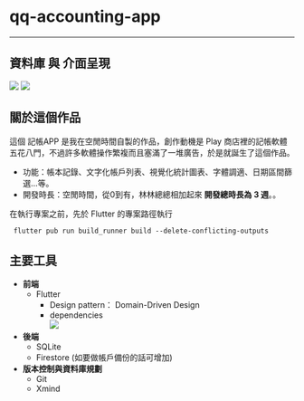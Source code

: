 # qq-accounting-app
---
## 資料庫 與 介面呈現
![](https://i.imgur.com/oRPfTVb.png)
![](https://i.imgur.com/e69Yb4S.png)

## 關於這個作品
這個 記帳APP 是我在空閒時間自製的作品，創作動機是 Play 商店裡的記帳軟體五花八門，不過許多軟體操作繁複而且塞滿了一堆廣告，於是就誕生了這個作品。
- 功能：帳本記錄、文字化帳戶列表、視覺化統計圖表、字體調適、日期區間篩選...等。
- 開發時長：空閒時間，從0到有，林林總總相加起來 **開發總時長為 3 週**。。

在執行專案之前，先於 Flutter 的專案路徑執行

`
flutter pub run build_runner build --delete-conflicting-outputs`

## 主要工具
- **前端**
    - Flutter
        - Design pattern： Domain-Driven Design
        - dependencies  
        ![](https://i.imgur.com/knv2qKY.png)
- **後端**
    - SQLite
    - Firestore (如要做帳戶備份的話可增加)
- **版本控制與資料庫規劃**
    - Git
    - Xmind
